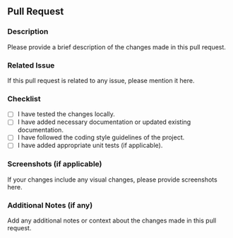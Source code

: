 ## Pull Request

### Description
Please provide a brief description of the changes made in this pull request.

### Related Issue
If this pull request is related to any issue, please mention it here.

### Checklist
- [ ] I have tested the changes locally.
- [ ] I have added necessary documentation or updated existing documentation.
- [ ] I have followed the coding style guidelines of the project.
- [ ] I have added appropriate unit tests (if applicable).

### Screenshots (if applicable)
If your changes include any visual changes, please provide screenshots here.

### Additional Notes (if any)
Add any additional notes or context about the changes made in this pull request.

